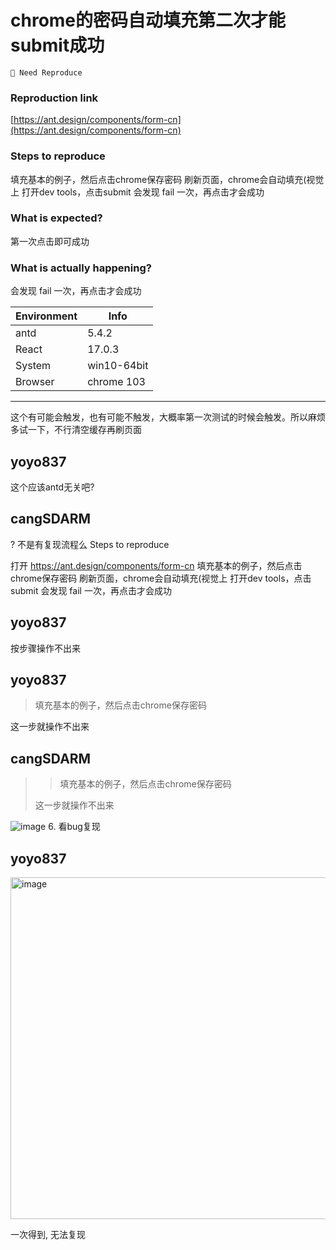 # chrome的密码自动填充第二次才能submit成功

`🤔 Need Reproduce`

### Reproduction link

[https://ant.design/components/form-cn](https://ant.design/components/form-cn)

### Steps to reproduce

填充基本的例子，然后点击chrome保存密码
刷新页面，chrome会自动填充(视觉上
打开dev tools，点击submit
会发现 fail 一次，再点击才会成功

### What is expected?

第一次点击即可成功

### What is actually happening?

会发现 fail 一次，再点击才会成功

| Environment | Info        |
| ----------- | ----------- |
| antd        | 5.4.2       |
| React       | 17.0.3      |
| System      | win10-64bit |
| Browser     | chrome 103  |

---

这个有可能会触发，也有可能不触发，大概率第一次测试的时候会触发。所以麻烦多试一下，不行清空缓存再刷页面

<!-- generated by ant-design-issue-helper. DO NOT REMOVE -->

## yoyo837

这个应该antd无关吧?

## cangSDARM

? 不是有复现流程么
Steps to reproduce

打开 https://ant.design/components/form-cn
填充基本的例子，然后点击chrome保存密码
刷新页面，chrome会自动填充(视觉上
打开dev tools，点击submit
会发现 fail 一次，再点击才会成功

## yoyo837

按步骤操作不出来

## yoyo837

> 填充基本的例子，然后点击chrome保存密码

这一步就操作不出来

## cangSDARM

> > 填充基本的例子，然后点击chrome保存密码
>
> 这一步就操作不出来

![image](https://user-images.githubusercontent.com/20441896/233239789-04486883-371b-4e1b-b15b-de336fc8d81d.png) 6. 看bug复现

## yoyo837

  <img width="547" alt="image" src="https://user-images.githubusercontent.com/6134547/233240098-fdbcaff0-e454-4a03-86a5-b8d8874704cd.png">

一次得到, 无法复现
